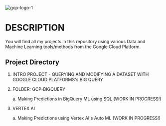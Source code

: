 ![gcp-logo-1](https://github.com/deepakm925/Google-CLoud-Platform/blob/main/Querying-and-Modifying-data-with-GCP-BigQuery/resources/GCP-logo%20-%20Copy.jpg)

# DESCRIPTION
You will find all my projects in this repository using various Data and Machine Learning tools/methods from the Google Cloud Platform. 


## Project Directory

1. INTRO PROJECT - QUERYING AND MODIFYING A DATASET WITH GOOGLE CLOUD PLATFORMS's BIG QUERY

2. FOLDER: GCP-BIGQUERY

   a. Making Predictions in BigQuery ML using SQL (WORK IN PROGRESS!)
   
3. VERTEX AI

    a. Making Predictions using Vertex AI's Auto ML (WORK IN PROGRESS!)
    
